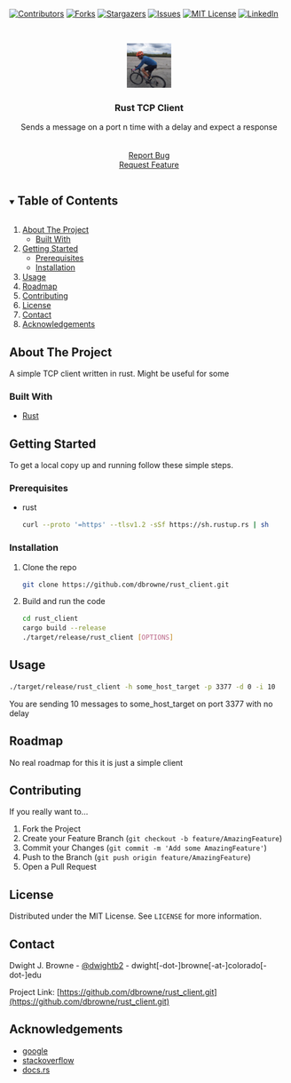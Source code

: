 <!--
*** Taken from Best-README-Template: 
*** https://github.com/othneildrew/Best-README-Template
*** If you have a suggestion that would make this better, 
*** please fork the repo and create a pull request
*** or simply open an issue with the tag "enhancement".
*** Thanks again! Now go create something AMAZING! :D
***
***
***
*** To avoid retyping too much info. Do a search and replace for the following:
*** github_username, repo_name, twitter_handle, email, project_title, project_description
-->



<!-- PROJECT SHIELDS -->
<!--
*** I'm using markdown "reference style" links for readability.
*** Reference links are enclosed in brackets [ ] instead of parentheses ( ).
*** See the bottom of this document for the declaration of the reference variables
*** for contributors-url, forks-url, etc. This is an optional, concise syntax you may use.
*** https://www.markdownguide.org/basic-syntax/#reference-style-links
-->
[![Contributors][contributors-shield]][contributors-url]
[![Forks][forks-shield]][forks-url]
[![Stargazers][stars-shield]][stars-url]
[![Issues][issues-shield]][issues-url]
[![MIT License][license-shield]][license-url]
[![LinkedIn][linkedin-shield]][linkedin-url]



<!-- PROJECT LOGO -->
<br />
<p align="center">
  <a href="https://github.com/dbrowne/rust_client.git">
    <img src="images/riding.png" alt="Logo" width="80" height="80">
  </a>

<h3 align="center">Rust TCP Client</h3>

  <p align="center">
    Sends a message on a port n time with a delay and expect a response
    <br />
    <br />
    <br />
    <a href="https://github.com/dbrowne/rust_client/issues">Report Bug</a>
    <br/>
    <a href="https://github.com/dbrowne/rust_client/issues">Request Feature</a>
  </p>




<!-- TABLE OF CONTENTS -->
<details open="open">
  <summary><h2 style="display: inline-block">Table of Contents</h2></summary>
  <ol>
    <li>
      <a href="#about-the-project">About The Project</a>
      <ul>
        <li><a href="#built-with">Built With</a></li>
      </ul>
    </li>
    <li>
      <a href="#getting-started">Getting Started</a>
      <ul>
        <li><a href="#prerequisites">Prerequisites</a></li>
        <li><a href="#installation">Installation</a></li>
      </ul>
    </li>
    <li><a href="#usage">Usage</a></li>
    <li><a href="#roadmap">Roadmap</a></li>
    <li><a href="#contributing">Contributing</a></li>
    <li><a href="#license">License</a></li>
    <li><a href="#contact">Contact</a></li>
    <li><a href="#acknowledgements">Acknowledgements</a></li>
  </ol>
</details>



<!-- ABOUT THE PROJECT -->

## About The Project

A simple TCP client written in rust. Might be useful for some

### Built With

* [Rust](https://www.rust-lang.org/tools/install)

<!-- GETTING STARTED -->

## Getting Started

To get a local copy up and running follow these simple steps.

### Prerequisites

* rust
  ```sh
  curl --proto '=https' --tlsv1.2 -sSf https://sh.rustup.rs | sh

  ```

### Installation

1. Clone the repo
   ```sh
   git clone https://github.com/dbrowne/rust_client.git
   ```
2. Build and run the code
   ```sh
   cd rust_client
   cargo build --release
   ./target/release/rust_client [OPTIONS]

   ```

<!-- USAGE EXAMPLES -->

## Usage

```sh
./target/release/rust_client -h some_host_target -p 3377 -d 0 -i 10
```

You are sending 10 messages to some_host_target on port 3377 with no delay



<!-- ROADMAP -->

## Roadmap

No real roadmap for this it is just a simple client



<!-- CONTRIBUTING -->

## Contributing

If you really want to...

1. Fork the Project
2. Create your Feature Branch (`git checkout -b feature/AmazingFeature`)
3. Commit your Changes (`git commit -m 'Add some AmazingFeature'`)
4. Push to the Branch (`git push origin feature/AmazingFeature`)
5. Open a Pull Request

<!-- LICENSE -->

## License

Distributed under the MIT License. See `LICENSE` for more information.



<!-- CONTACT -->

## Contact

Dwight J. Browne - [@dwightb2](https://twitter.com/dwightb2) - dwight[-dot-]browne[-at-]colorado[-dot-]edu

Project Link: [https://github.com/dbrowne/rust_client.git](https://github.com/dbrowne/rust_client.git)



<!-- ACKNOWLEDGEMENTS -->

## Acknowledgements

* [google](www.google.com)
* [stackoverflow](www.stackoverflow.com)
* [docs.rs](https://docs.rs/)

<!-- MARKDOWN LINKS & IMAGES -->
<!-- https://www.markdownguide.org/basic-syntax/#reference-style-links -->

[contributors-shield]: https://img.shields.io/github/contributors/dbrowne/rust_client

[contributors-url]: https://github.com/dbrowne/rust_client/graphs/contributors

[forks-shield]: https://img.shields.io/github/forks/dbrowne/rust_client

[forks-url]: https://github.com/dbrowne/rust_client/network/members

[stars-shield]: https://img.shields.io/github/stars/dbrowne/rust_client

[stars-url]: https://github.com/dbrowne/rust_client/stargazers

[issues-shield]: https://img.shields.io/github/issues/dbrowne/rust_client

[issues-url]: https://github.com/dbrowne/rust_client/issues

[license-shield]: https://img.shields.io/github/license/dbrowne/rust_client

[license-url]: https://github.com/dbrowne/rust_client/blob/master/LICENSE.txt

[linkedin-shield]: https://img.shields.io/badge/-LinkedIn-black.svg?style=for-the-badge&logo=linkedin&colorB=555

[linkedin-url]: https://linkedin.com/in/dwightbrowne